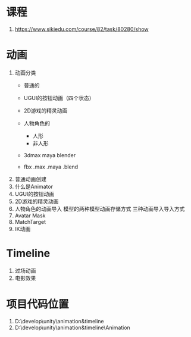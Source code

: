 # 课程
1. https://www.sikiedu.com/course/82/task/80280/show
# 动画
1. 动画分类
	- 普通的
	- UGUI的按钮动画（四个状态）
	- 2D游戏的精灵动画
	- 人物角色的
	  - 人形
      - 非人形
		
	- 3dmax maya blender
	- fbx .max .maya .blend
2. 普通动画创建
3. 什么是Animator
4. UGUI的按钮动画
5. 2D游戏的精灵动画
6. 人物角色的动画导入
	模型的两种模型动画存储方式
	三种动画导入导入方式
7. Avatar Mask
8. MatchTarget
9. IK动画

# Timeline
1. 过场动画
2. 电影效果

# 项目代码位置
1. D:\develop\unity\animation&timeline
2. D:\develop\unity\animation&timeline\Animation